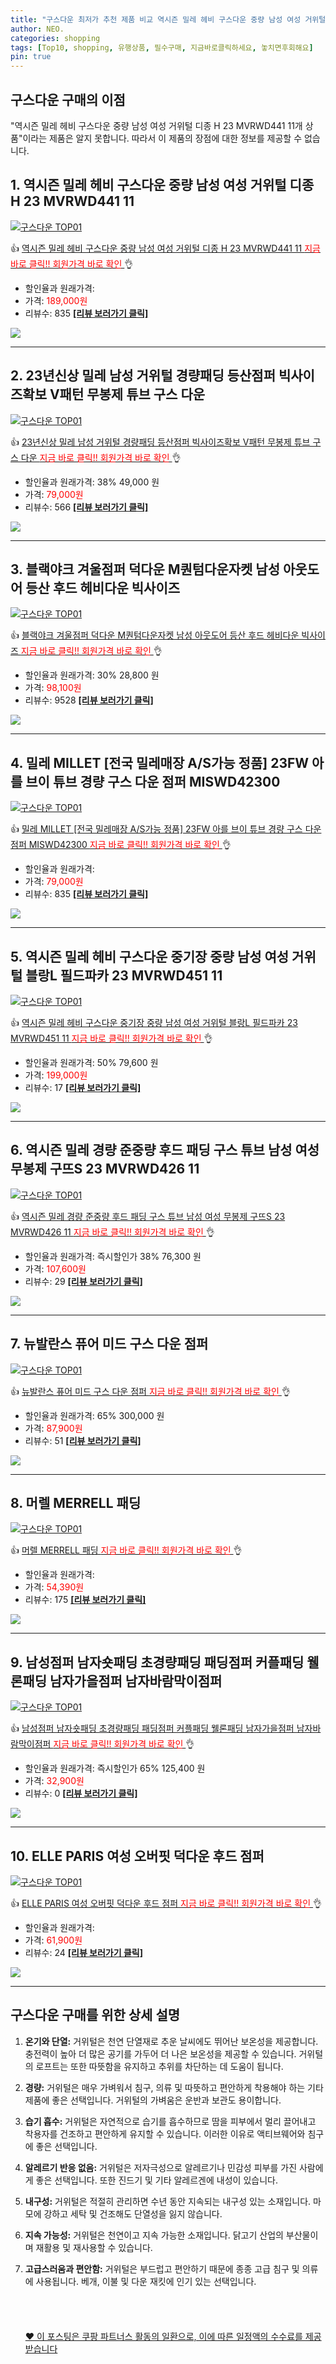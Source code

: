 ```yaml
---
title: "구스다운 최저가 추천 제품 비교 역시즌 밀레 헤비 구스다운 중량 남성 여성 거위털 디종 H 23 MVRWD441 11 가격 비교 최저가장점"
author: NEO.
categories: shopping
tags: [Top10, shopping, 유행상품, 필수구매, 지금바로클릭하세요, 놓치면후회해요]
pin: true
---
```

## 구스다운 구매의 이점
"역시즌 밀레 헤비 구스다운 중량 남성 여성 거위털 디종 H 23 MVRWD441 11개 상품"이라는 제품은 알지 못합니다. 따라서 이 제품의 장점에 대한 정보를 제공할 수 없습니다.

   

## 1. 역시즌 밀레 헤비 구스다운 중량 남성 여성 거위털 디종 H 23 MVRWD441 11

[![구스다운 TOP01](https://thumbnail8.coupangcdn.com/thumbnails/remote/490x490ex/image/vendor_inventory/0b82/48163d7a1f564a6b2ab41940eac933ddb23aac3514c01d41f2b31fd1cdd3.JPG)](https://link.coupang.com/re/AFFSDP?lptag=AF3617701&subid=GithubCoopas&pageKey=7466262206&traceid=V0-153&itemId=19472115837&vendorItemId=86582329097)


👍 [역시즌 밀레 헤비 구스다운 중량 남성 여성 거위털 디종 H 23 MVRWD441 11 <font color=red> 지금 바로 클릭!! 회원가격 바로 확인 </font> ](https://link.coupang.com/re/AFFSDP?lptag=AF3617701&subid=GithubCoopas&pageKey=7466262206&traceid=V0-153&itemId=19472115837&vendorItemId=86582329097) 👌 


- 할인율과 원래가격: 
- 가격: <span style='color:red'>189,000원</span>
- 리뷰수: 835  [**[리뷰 보러가기 클릭]**](https://link.coupang.com/re/AFFSDP?lptag=AF3617701&subid=GithubCoopas&pageKey=7466262206&traceid=V0-153&itemId=19472115837&vendorItemId=86582329097)

[![](/discount_price.png)](https://link.coupang.com/re/AFFSDP?lptag=AF3617701&subid=GithubCoopas&pageKey=7466262206&traceid=V0-153&itemId=19472115837&vendorItemId=86582329097)

---


   

## 2. 23년신상 밀레 남성 거위털 경량패딩 등산점퍼 빅사이즈확보 V패턴 무봉제 튜브 구스 다운

[![구스다운 TOP01](https://thumbnail7.coupangcdn.com/thumbnails/remote/490x490ex/image/vendor_inventory/49a2/342485e5c61579be9b7c3f93292aa38fb4a8f821842738a792b417f18622.JPG)](https://link.coupang.com/re/AFFSDP?lptag=AF3617701&subid=GithubCoopas&pageKey=7787141378&traceid=V0-153&itemId=21059519560&vendorItemId=88319298839)


👍 [23년신상 밀레 남성 거위털 경량패딩 등산점퍼 빅사이즈확보 V패턴 무봉제 튜브 구스 다운 <font color=red> 지금 바로 클릭!! 회원가격 바로 확인 </font> ](https://link.coupang.com/re/AFFSDP?lptag=AF3617701&subid=GithubCoopas&pageKey=7787141378&traceid=V0-153&itemId=21059519560&vendorItemId=88319298839) 👌 


- 할인율과 원래가격: 38%  49,000   원
- 가격: <span style='color:red'>79,000원</span>
- 리뷰수: 566  [**[리뷰 보러가기 클릭]**](https://link.coupang.com/re/AFFSDP?lptag=AF3617701&subid=GithubCoopas&pageKey=7787141378&traceid=V0-153&itemId=21059519560&vendorItemId=88319298839)

[![](/discount_price.png)](https://link.coupang.com/re/AFFSDP?lptag=AF3617701&subid=GithubCoopas&pageKey=7787141378&traceid=V0-153&itemId=21059519560&vendorItemId=88319298839)

---


   

## 3. 블랙야크 겨울점퍼 덕다운 M퀀텀다운자켓 남성 아웃도어 등산 후드 헤비다운 빅사이즈

[![구스다운 TOP01](https://thumbnail7.coupangcdn.com/thumbnails/remote/490x490ex/image/vendor_inventory/a3ad/ea4acc306280e4042e0cc096bb7f2c24f1166cc8a75f0a341782388140c5.png)](https://link.coupang.com/re/AFFSDP?lptag=AF3617701&subid=GithubCoopas&pageKey=7782790302&traceid=V0-153&itemId=21038142684&vendorItemId=88100934458)


👍 [블랙야크 겨울점퍼 덕다운 M퀀텀다운자켓 남성 아웃도어 등산 후드 헤비다운 빅사이즈 <font color=red> 지금 바로 클릭!! 회원가격 바로 확인 </font> ](https://link.coupang.com/re/AFFSDP?lptag=AF3617701&subid=GithubCoopas&pageKey=7782790302&traceid=V0-153&itemId=21038142684&vendorItemId=88100934458) 👌 


- 할인율과 원래가격: 30%  28,800   원
- 가격: <span style='color:red'>98,100원</span>
- 리뷰수: 9528  [**[리뷰 보러가기 클릭]**](https://link.coupang.com/re/AFFSDP?lptag=AF3617701&subid=GithubCoopas&pageKey=7782790302&traceid=V0-153&itemId=21038142684&vendorItemId=88100934458)

[![](/discount_price.png)](https://link.coupang.com/re/AFFSDP?lptag=AF3617701&subid=GithubCoopas&pageKey=7782790302&traceid=V0-153&itemId=21038142684&vendorItemId=88100934458)

---


   

## 4. 밀레 MILLET [전국 밀레매장 A/S가능 정품] 23FW 아를 브이 튜브 경량 구스 다운 점퍼 MISWD42300

[![구스다운 TOP01](https://thumbnail9.coupangcdn.com/thumbnails/remote/490x490ex/image/vendor_inventory/5795/13046f87d6861cec3fafc7c89734bf619e74d8096128f454ae8d9a6f0389.jpg)](https://link.coupang.com/re/AFFSDP?lptag=AF3617701&subid=GithubCoopas&pageKey=7623861330&traceid=V0-153&itemId=20218776843&vendorItemId=87308365470)


👍 [밀레 MILLET [전국 밀레매장 A/S가능 정품] 23FW 아를 브이 튜브 경량 구스 다운 점퍼 MISWD42300 <font color=red> 지금 바로 클릭!! 회원가격 바로 확인 </font> ](https://link.coupang.com/re/AFFSDP?lptag=AF3617701&subid=GithubCoopas&pageKey=7623861330&traceid=V0-153&itemId=20218776843&vendorItemId=87308365470) 👌 


- 할인율과 원래가격: 
- 가격: <span style='color:red'>79,000원</span>
- 리뷰수: 835  [**[리뷰 보러가기 클릭]**](https://link.coupang.com/re/AFFSDP?lptag=AF3617701&subid=GithubCoopas&pageKey=7623861330&traceid=V0-153&itemId=20218776843&vendorItemId=87308365470)

[![](/discount_price.png)](https://link.coupang.com/re/AFFSDP?lptag=AF3617701&subid=GithubCoopas&pageKey=7623861330&traceid=V0-153&itemId=20218776843&vendorItemId=87308365470)

---


   

## 5. 역시즌 밀레 헤비 구스다운 중기장 중량 남성 여성 거위털 블랑L 필드파카 23 MVRWD451 11

[![구스다운 TOP01](https://thumbnail9.coupangcdn.com/thumbnails/remote/490x490ex/image/vendor_inventory/50ad/cde34e307680d5532423e47c0023a33b124154edae35d9c72e20af057a39.jpg)](https://link.coupang.com/re/AFFSDP?lptag=AF3617701&subid=GithubCoopas&pageKey=7466263698&traceid=V0-153&itemId=19472122710&vendorItemId=86582335783)


👍 [역시즌 밀레 헤비 구스다운 중기장 중량 남성 여성 거위털 블랑L 필드파카 23 MVRWD451 11 <font color=red> 지금 바로 클릭!! 회원가격 바로 확인 </font> ](https://link.coupang.com/re/AFFSDP?lptag=AF3617701&subid=GithubCoopas&pageKey=7466263698&traceid=V0-153&itemId=19472122710&vendorItemId=86582335783) 👌 


- 할인율과 원래가격: 50%  79,600   원
- 가격: <span style='color:red'>199,000원</span>
- 리뷰수: 17  [**[리뷰 보러가기 클릭]**](https://link.coupang.com/re/AFFSDP?lptag=AF3617701&subid=GithubCoopas&pageKey=7466263698&traceid=V0-153&itemId=19472122710&vendorItemId=86582335783)

[![](/discount_price.png)](https://link.coupang.com/re/AFFSDP?lptag=AF3617701&subid=GithubCoopas&pageKey=7466263698&traceid=V0-153&itemId=19472122710&vendorItemId=86582335783)

---


   

## 6. 역시즌 밀레 경량 준중량 후드 패딩 구스 튜브 남성 여성 무봉제 구뜨S 23 MVRWD426 11

[![구스다운 TOP01](https://thumbnail6.coupangcdn.com/thumbnails/remote/490x490ex/image/vendor_inventory/b591/15bd30bec13c8d7238caeb13242080d605497e52fff18df08e4e5ba094e4.JPG)](https://link.coupang.com/re/AFFSDP?lptag=AF3617701&subid=GithubCoopas&pageKey=7466258667&traceid=V0-153&itemId=19472099320&vendorItemId=86582312707)


👍 [역시즌 밀레 경량 준중량 후드 패딩 구스 튜브 남성 여성 무봉제 구뜨S 23 MVRWD426 11 <font color=red> 지금 바로 클릭!! 회원가격 바로 확인 </font> ](https://link.coupang.com/re/AFFSDP?lptag=AF3617701&subid=GithubCoopas&pageKey=7466258667&traceid=V0-153&itemId=19472099320&vendorItemId=86582312707) 👌 


- 할인율과 원래가격: 즉시할인가 38%  76,300   원
- 가격: <span style='color:red'>107,600원</span>
- 리뷰수: 29  [**[리뷰 보러가기 클릭]**](https://link.coupang.com/re/AFFSDP?lptag=AF3617701&subid=GithubCoopas&pageKey=7466258667&traceid=V0-153&itemId=19472099320&vendorItemId=86582312707)

[![](/discount_price.png)](https://link.coupang.com/re/AFFSDP?lptag=AF3617701&subid=GithubCoopas&pageKey=7466258667&traceid=V0-153&itemId=19472099320&vendorItemId=86582312707)

---


   

## 7. 뉴발란스 퓨어 미드 구스 다운 점퍼

[![구스다운 TOP01](https://thumbnail10.coupangcdn.com/thumbnails/remote/490x490ex/image/retail/images/2022/11/02/17/0/af075b95-c5c4-4b9d-9db2-f548fd041d98.jpg)](https://link.coupang.com/re/AFFSDP?lptag=AF3617701&subid=GithubCoopas&pageKey=6888212449&traceid=V0-153&itemId=16528367606&vendorItemId=83715319941)


👍 [뉴발란스 퓨어 미드 구스 다운 점퍼 <font color=red> 지금 바로 클릭!! 회원가격 바로 확인 </font> ](https://link.coupang.com/re/AFFSDP?lptag=AF3617701&subid=GithubCoopas&pageKey=6888212449&traceid=V0-153&itemId=16528367606&vendorItemId=83715319941) 👌 


- 할인율과 원래가격: 65%  300,000   원
- 가격: <span style='color:red'>87,900원</span>
- 리뷰수: 51  [**[리뷰 보러가기 클릭]**](https://link.coupang.com/re/AFFSDP?lptag=AF3617701&subid=GithubCoopas&pageKey=6888212449&traceid=V0-153&itemId=16528367606&vendorItemId=83715319941)

[![](/discount_price.png)](https://link.coupang.com/re/AFFSDP?lptag=AF3617701&subid=GithubCoopas&pageKey=6888212449&traceid=V0-153&itemId=16528367606&vendorItemId=83715319941)

---


   

## 8. 머렐 MERRELL 패딩

[![구스다운 TOP01](https://thumbnail10.coupangcdn.com/thumbnails/remote/490x490ex/image/vendor_inventory/61d1/8f3a421c8fe99915b7bb4223d0ea359901884d35bde1340b6eb2c6d7de69.png)](https://link.coupang.com/re/AFFSDP?lptag=AF3617701&subid=GithubCoopas&pageKey=7589668302&traceid=V0-153&itemId=20053127747&vendorItemId=87149311286)


👍 [머렐 MERRELL 패딩 <font color=red> 지금 바로 클릭!! 회원가격 바로 확인 </font> ](https://link.coupang.com/re/AFFSDP?lptag=AF3617701&subid=GithubCoopas&pageKey=7589668302&traceid=V0-153&itemId=20053127747&vendorItemId=87149311286) 👌 


- 할인율과 원래가격: 
- 가격: <span style='color:red'>54,390원</span>
- 리뷰수: 175  [**[리뷰 보러가기 클릭]**](https://link.coupang.com/re/AFFSDP?lptag=AF3617701&subid=GithubCoopas&pageKey=7589668302&traceid=V0-153&itemId=20053127747&vendorItemId=87149311286)

[![](/discount_price.png)](https://link.coupang.com/re/AFFSDP?lptag=AF3617701&subid=GithubCoopas&pageKey=7589668302&traceid=V0-153&itemId=20053127747&vendorItemId=87149311286)

---


   

## 9. 남성점퍼 남자숏패딩 초경량패딩 패딩점퍼 커플패딩 웰론패딩 남자가을점퍼 남자바람막이점퍼

[![구스다운 TOP01](https://thumbnail6.coupangcdn.com/thumbnails/remote/490x490ex/image/vendor_inventory/3eeb/d3b05285b0aa5aa0dedab0d823761811bed23a2139daa7ab89d184a2e744.jpg)](https://link.coupang.com/re/AFFSDP?lptag=AF3617701&subid=GithubCoopas&pageKey=7751133018&traceid=V0-153&itemId=20878259285&vendorItemId=87945490372)


👍 [남성점퍼 남자숏패딩 초경량패딩 패딩점퍼 커플패딩 웰론패딩 남자가을점퍼 남자바람막이점퍼 <font color=red> 지금 바로 클릭!! 회원가격 바로 확인 </font> ](https://link.coupang.com/re/AFFSDP?lptag=AF3617701&subid=GithubCoopas&pageKey=7751133018&traceid=V0-153&itemId=20878259285&vendorItemId=87945490372) 👌 


- 할인율과 원래가격: 즉시할인가 65%  125,400   원
- 가격: <span style='color:red'>32,900원</span>
- 리뷰수: 0  [**[리뷰 보러가기 클릭]**](https://link.coupang.com/re/AFFSDP?lptag=AF3617701&subid=GithubCoopas&pageKey=7751133018&traceid=V0-153&itemId=20878259285&vendorItemId=87945490372)

[![](/discount_price.png)](https://link.coupang.com/re/AFFSDP?lptag=AF3617701&subid=GithubCoopas&pageKey=7751133018&traceid=V0-153&itemId=20878259285&vendorItemId=87945490372)

---


   

## 10. ELLE PARIS 여성 오버핏 덕다운 후드 점퍼

[![구스다운 TOP01](https://thumbnail6.coupangcdn.com/thumbnails/remote/490x490ex/image/retail/images/8494213091231722-9b549e6b-b926-4494-857a-e8d59ad41c33.jpg)](https://link.coupang.com/re/AFFSDP?lptag=AF3617701&subid=GithubCoopas&pageKey=6673869262&traceid=V0-153&itemId=15364398093&vendorItemId=82584581085)


👍 [ELLE PARIS 여성 오버핏 덕다운 후드 점퍼 <font color=red> 지금 바로 클릭!! 회원가격 바로 확인 </font> ](https://link.coupang.com/re/AFFSDP?lptag=AF3617701&subid=GithubCoopas&pageKey=6673869262&traceid=V0-153&itemId=15364398093&vendorItemId=82584581085) 👌 


- 할인율과 원래가격: 
- 가격: <span style='color:red'>61,900원</span>
- 리뷰수: 24  [**[리뷰 보러가기 클릭]**](https://link.coupang.com/re/AFFSDP?lptag=AF3617701&subid=GithubCoopas&pageKey=6673869262&traceid=V0-153&itemId=15364398093&vendorItemId=82584581085)

[![](/discount_price.png)](https://link.coupang.com/re/AFFSDP?lptag=AF3617701&subid=GithubCoopas&pageKey=6673869262&traceid=V0-153&itemId=15364398093&vendorItemId=82584581085)

---
## 구스다운 구매를 위한 상세 설명
1. **온기와 단열:** 거위털은 천연 단열재로 추운 날씨에도 뛰어난 보온성을 제공합니다. 충전력이 높아 더 많은 공기를 가두어 더 나은 보온성을 제공할 수 있습니다. 거위털의 로프트는 또한 따뜻함을 유지하고 추위를 차단하는 데 도움이 됩니다.


2. **경량:** 거위털은 매우 가벼워서 침구, 의류 및 따뜻하고 편안하게 착용해야 하는 기타 제품에 좋은 선택입니다. 거위털의 가벼움은 운반과 보관도 용이합니다.


3. **습기 흡수:** 거위털은 자연적으로 습기를 흡수하므로 땀을 피부에서 멀리 끌어내고 착용자를 건조하고 편안하게 유지할 수 있습니다. 이러한 이유로 액티브웨어와 침구에 좋은 선택입니다.


4. **알레르기 반응 없음:** 거위털은 저자극성으로 알레르기나 민감성 피부를 가진 사람에게 좋은 선택입니다. 또한 진드기 및 기타 알레르겐에 내성이 있습니다.


5. **내구성:** 거위털은 적절히 관리하면 수년 동안 지속되는 내구성 있는 소재입니다. 마모에 강하고 세탁 및 건조해도 단열성을 잃지 않습니다.


6. **지속 가능성:** 거위털은 천연이고 지속 가능한 소재입니다. 닭고기 산업의 부산물이며 재활용 및 재사용할 수 있습니다.


7. **고급스러움과 편안함:** 거위털은 부드럽고 편안하기 때문에 종종 고급 침구 및 의류에 사용됩니다. 베개, 이불 및 다운 재킷에 인기 있는 선택입니다.<br><br><br><br><br> [ ❤  이 포스팅은 쿠팡 파트너스 활동의 일환으로, 이에 따른 일정액의 수수료를 제공받습니다](https://link.coupang.com/a/bcEFyh)